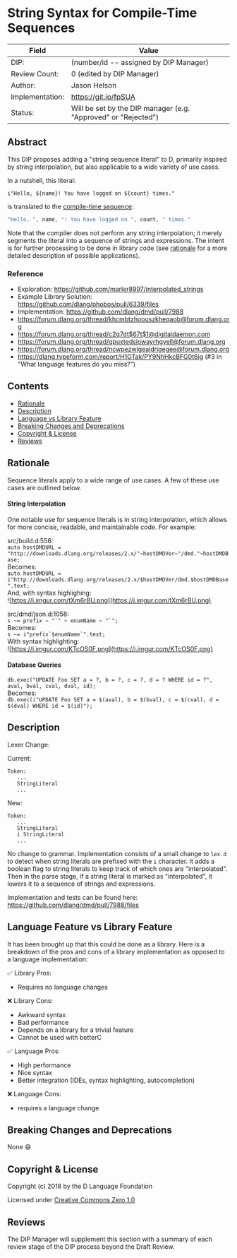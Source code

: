 # String Syntax for Compile-Time Sequences

| Field           | Value                                                           |
|-----------------|-----------------------------------------------------------------|
| DIP:            | (number/id -- assigned by DIP Manager)                          |
| Review Count:   | 0 (edited by DIP Manager)                                       |
| Author:         | Jason Helson                                                    |
| Implementation: | https://git.io/fpSUA                                            |
| Status:         | Will be set by the DIP manager (e.g. "Approved" or "Rejected")  |

## Abstract

This DIP proposes adding a "string sequence literal" to D, primarily inspired
by string interpolation, but also applicable to a wide variety of use cases.

In a nutshell, this literal:

````
i"Hello, ${name}! You have logged on ${count} times."
````

is translated to the [compile-time sequence](https://dlang.org/articles/ctarguments.html):

````D
"Hello, ", name, "! You have logged on ", count, " times."
````
Note that the compiler does not perform any string interpolation; it merely
segments the literal into a sequence of strings and expressions.  The intent is for
further processing to be done in library code (see [rationale](#rationale) for a more detailed
description of possible applications).

### Reference

- Exploration: https://github.com/marler8997/interpolated_strings
- Example Library Solution: https://github.com/dlang/phobos/pull/6339/files
- Implementation: https://github.com/dlang/dmd/pull/7988
- https://forum.dlang.org/thread/khcmbtzhoouszkheqaob@forum.dlang.org
- https://forum.dlang.org/thread/c2q7dt$67t$1@digitaldaemon.com
- https://forum.dlang.org/thread/qpuxtedsiowayrhgyell@forum.dlang.org
- https://forum.dlang.org/thread/ncwpezwlgeajdrigegee@forum.dlang.org
- https://dlang.typeform.com/report/H1GTak/PY9NhHkcBFG0t6ig (#3 in "What language features do you miss?")

## Contents
* [Rationale](#rationale)
* [Description](#description)
* [Language vs Library Feature](#language-feature-vs-library-feature)
* [Breaking Changes and Deprecations](#breaking-changes-and-deprecations)
* [Copyright & License](#copyright--license)
* [Reviews](#reviews)

## Rationale

Sequence literals apply to a wide range of use cases. A few of these use cases are outlined below.

#### String Interpolation
One notable use for sequence literals is in string interpolation, which allows for more concise, readable, and maintainable code. For example:


src/build.d:556:<br>
`auto hostDMDURL = "http://downloads.dlang.org/releases/2.x/"~hostDMDVer~"/dmd."~hostDMDBase;`<br>
Becomes:<br>
`auto hostDMDURL = i"http://downloads.dlang.org/releases/2.x/$hostDMDVer/dmd.$hostDMDBase".text;`<br>
And, with syntax highlighing:<br>
![https://i.imgur.com/tXm6rBU.png](https://i.imgur.com/tXm6rBU.png)


src/dmd/json.d:1058:<br>
``s ~= prefix ~ "`" ~ enumName ~ "`";``<br>
Becomes:<br>
``s ~= i"prefix`$enumName`".text;``<br>
With syntax highlighting:<br>
![https://i.imgur.com/KTcOS0F.png](https://i.imgur.com/KTcOS0F.png)



#### Database Queries

`db.exec("UPDATE Foo SET a = ?, b = ?, c = ?, d = ? WHERE id = ?", aval, bval, cval, dval, id);`<br>
Becomes:<br>
`db.exec(i"UPDATE Foo SET a = $(aval), b = $(bval), c = $(cval), d = $(dval) WHERE id = $(id)");`


## Description

Lexer Change:

Current:

```
Token:
   ...
   StringLiteral
   ...
```
New:

```
Token:
   ...
   StringLiteral
   i StringLiteral
   ...
```

No change to grammar. Implementation consists of a small change to `lex.d` to detect when string literals are prefixed with the `i` character.  It adds a boolean flag to string literals to keep track of which ones are "interpolated".  Then in the parse stage, if a string literal is marked as "interpolated", it lowers it to a sequence of strings and expressions.

Implementation and tests can be found here: https://github.com/dlang/dmd/pull/7988/files

## Language Feature vs Library Feature

It has been brought up that this could be done as a library. Here is a breakdown of the pros and cons of a library implementation as opposed to a language implementation:

:white_check_mark: Library Pros:
- Requires no language changes

:x: Library Cons:
- Awkward syntax
- Bad performance
- Depends on a library for a trivial feature
- Cannot be used with betterC


:white_check_mark: Language Pros:
- High performance
- Nice syntax
- Better integration (IDEs, syntax highlighting, autocompletion)

:x: Language Cons:
- requires a language change

## Breaking Changes and Deprecations
None :smile:

## Copyright & License

Copyright (c) 2018 by the D Language Foundation

Licensed under [Creative Commons Zero 1.0](https://creativecommons.org/publicdomain/zero/1.0/legalcode.txt)

## Reviews

The DIP Manager will supplement this section with a summary of each review stage
of the DIP process beyond the Draft Review.
